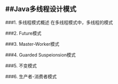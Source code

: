 ##Java多线程设计模式
---
###1. 多线程模式概述
在多线程模式中，多线程的模式

###2. Future模式

###3. Master-Worker模式

###4. Guarded Suspeionsion模式

###5. 不变模式

###6. 生产者-消费者模式


